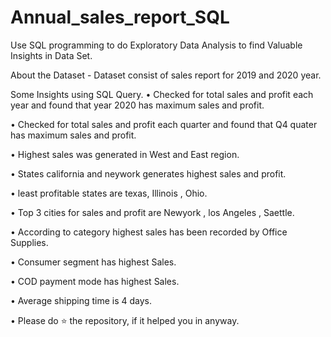 # Annual_sales_report_SQL
Use SQL programming to do Exploratory Data Analysis to find Valuable Insights in Data Set. 

About the Dataset - Dataset consist of sales report for 2019 and 2020 year.

Some Insights using SQL Query.
• Checked for total sales and profit each year and found that year 2020 has maximum sales and profit.

• Checked for total sales and profit each quarter and found that Q4 quater has maximum sales and profit.

• Highest sales was generated in  West and East region.

• States california and neywork generates highest sales and profit.

•  least profitable states are texas,  Illinois , Ohio.

•  Top 3 cities for sales and profit are Newyork , los Angeles , Saettle.

•  According to category highest sales has been recorded by Office Supplies.

•  Consumer segment has highest Sales.

•  COD payment mode has highest Sales. 

•  Average shipping time is 4 days.

• Please do ⭐ the repository, if it helped you in anyway.
